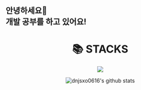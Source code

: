 ## 안녕하세요👋<div>개발 공부를 하고 있어요!

<div align=center><h1>📚 STACKS</h1></div>

<div align=center> 
  <img src="https://img.shields.io/badge/python-3776AB?style=for-the-badge&logo=python&logoColor=white"> 
  <br>

![dnjsxo0616's github stats](https://github-readme-stats.vercel.app/api?username=dnjsxo0616&show_icons=true)
